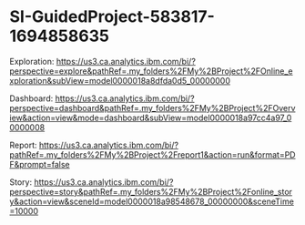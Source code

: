 # SI-GuidedProject-583817-1694858635

Exploration:
https://us3.ca.analytics.ibm.com/bi/?perspective=explore&pathRef=.my_folders%2FMy%2BProject%2FOnline_exploration&subView=model0000018a8dfda0d5_00000000

Dashboard:
https://us3.ca.analytics.ibm.com/bi/?perspective=dashboard&pathRef=.my_folders%2FMy%2BProject%2FOverview&action=view&mode=dashboard&subView=model0000018a97cc4a97_00000008

Report:
https://us3.ca.analytics.ibm.com/bi/?pathRef=.my_folders%2FMy%2BProject%2Freport1&action=run&format=PDF&prompt=false

Story:
https://us3.ca.analytics.ibm.com/bi/?perspective=story&pathRef=.my_folders%2FMy%2BProject%2Fonline_story&action=view&sceneId=model0000018a98548678_00000000&sceneTime=10000
